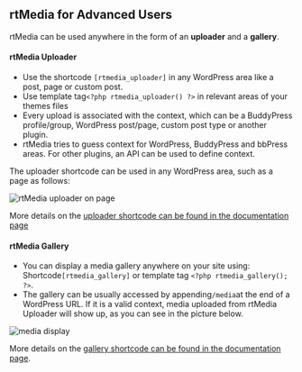 ## rtMedia for Advanced Users

rtMedia can be used anywhere in the form of an **uploader** and a **gallery**.

#### rtMedia Uploader

* Use the shortcode `[rtmedia_uploader]` in any WordPress area like a post, page or custom post.
* Use template tag`<?php rtmedia_uploader() ?>` in relevant areas of your themes files
* Every upload is associated with the context, which can be a BuddyPress profile/group, WordPress post/page, custom post type or another plugin.
* rtMedia tries to guess context for WordPress, BuddyPress and bbPress areas. For other plugins, an API can be used to define context.

The uploader shortcode can be used in any WordPress area, such as a page as follows:

![rtMedia uploader on page](https://cloud.githubusercontent.com/assets/9261540/7978336/f63de836-0ab1-11e5-85d7-30259551429b.png)

More details on the [uploader shortcode can be found in the documentation page](/shortcodes/upload.md)

#### rtMedia Gallery

* You can display a media gallery anywhere on your site using: Shortcode`[rtmedia_gallery]` or template tag `<?php rtmedia_gallery(); ?>`.
* The gallery can be usually accessed by appending`/media`at the end of a WordPress URL. If it is a valid context, media uploaded from rtMedia Uploader will show up, as you can see in the picture below.

![media display](https://cloud.githubusercontent.com/assets/1140051/7677571/c5db12c6-fd6a-11e4-9a2f-b2e5fca90ec6.png)

More details on the [gallery shortcode can be found in the documentation page](/shortcodes/gallery.md).
